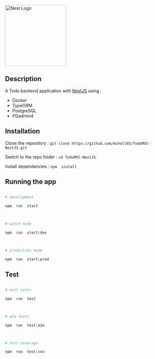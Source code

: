 <p align="center">

<a href="http://nestjs.com/"  target="blank"><img src="https://nestjs.com/img/logo-small.svg"  width="200"  alt="Nest Logo"  /></a>

</p>

[circleci-image]: https://img.shields.io/circleci/build/github/nestjs/nest/master?token=abc123def456

[circleci-url]: https://circleci.com/gh/nestjs/nest  

##  Description

A Todo backend application with [NestJS](https://nestjs.com/) using : 
- Docker
- TypeORM
- PostgreSQL
- PGadmin4

##  Installation

Clone the repository :
`git clone https://github.com/mcholl85/TodoMVC-NestJS.git`

Switch to the repo folder :
`cd TodoMVC-NestJS`

Install dependencies : 
`npm  install`

##  Running the app

```bash

# development

npm  run  start

  

# watch mode

npm  run  start:dev

  

# production mode

npm  run  start:prod

```
##  Test
```bash

# unit tests

npm  run  test

  

# e2e tests

npm  run  test:e2e

  

# test coverage

npm  run  test:cov

```
